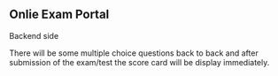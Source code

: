 <h2 style="color🍏">Onlie Exam Portal</h2>
<p>Backend side</p>

<p>	There will be some multiple choice questions back to back and after submission of the exam/test the score card will be display immediately.</p>


